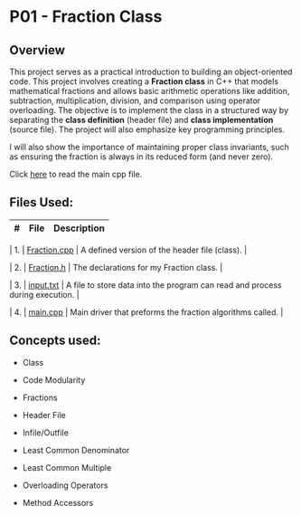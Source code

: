 # P01 - Fraction Class

## Overview

This project serves as a practical introduction to building an object-oriented code. This project involves creating a **Fraction class** in C++ that models mathematical fractions and allows basic arithmetic operations like addition, subtraction, multiplication, division, and comparison using operator overloading. The objective is to implement the class in a structured way by separating the **class definition** (header file) and **class implementation** (source file). The project will also emphasize key programming principles. 

I will also show the importance of maintaining proper class invariants, such as ensuring the fraction is always in its reduced form (and never zero). 

Click [here](https://github.com/aaniaahh/OOP/blob/main/assignments/P01/main.cpp) to read the main cpp file.

## Files Used:

|   #   | File            | Description                         |
| :----:| --------------- | ----------------------------------- |

| 1.    | [Fraction.cpp](https://github.com/aaniaahh/OOP/blob/main/assignments/P01/Fraction.cpp) |
A defined version of the header file (class). |

| 2.    | [Fraction.h](https://github.com/aaniaahh/OOP/blob/main/assignments/P01/Fraction.h) |
The declarations for my Fraction class. |

| 3.    | [input.txt](https://github.com/aaniaahh/OOP/blob/main/assignments/P01/input.txt) |
A file to store data into the program can read and process during execution. |

| 4.    | [main.cpp](https://github.com/aaniaahh/OOP/blob/main/assignments/P01/main.cpp) |
Main driver that preforms the fraction algorithms called. |

## Concepts used:

+ Class

+ Code Modularity

+ Fractions

+ Header File

+ Infile/Outfile

+ Least Common Denominator

+ Least Common Multiple

+ Overloading Operators

+ Method Accessors



